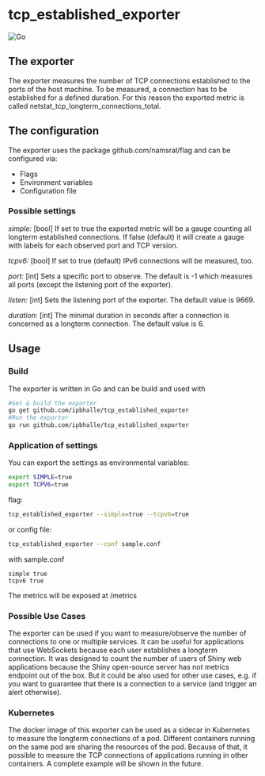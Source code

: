 # tcp\_established\_exporter
![Go](https://github.com/culpinnis/tcp_established_exporter/workflows/Go/badge.svg?event=push)

## The exporter

The exporter measures the number of TCP connections established to the ports of the host machine. To be measured, a connection has to be established for a defined duration. For this reason the exported metric is called netstat\_tcp\_longterm\_connections\_total.

## The configuration

The exporter uses the package github.com/namsral/flag and can be configured via:

* Flags
* Environment variables
* Configuration file

### Possible settings
*simple:* [bool] If set to true the exported metric will be a gauge counting all longterm established connections. If false (default) it will create a gauge with labels for each observed port and TCP version.

*tcpv6:* [bool] If set to true (default) IPv6 connections will be measured, too.

*port:* [int] Sets a specific port to observe. The default is -1 which measures all ports (except the listening port of the exporter).

*listen:* [int] Sets the listening port of the exporter. The default value is 9669.

*duration:* [int] The minimal duration in seconds after a connection is concerned as a longterm connection. The default value is 6.

## Usage

### Build 
The exporter is written in Go and can be build and used with

```bash
#Get & build the exporter
go get github.com/ipbhalle/tcp_established_exporter
#Run the exporter
go run github.com/ipbhalle/tcp_established_exporter
```
### Application of settings
You can export the settings as environmental variables:
```bash
export SIMPLE=true
export TCPV6=true
```

flag:
```bash
tcp_established_exporter --simple=true --tcpv6=true
```

or config file:

```bash
tcp_established_exporter --conf sample.conf
```
with sample.conf

```
simple true
tcpv6 true
```

The metrics will be exposed at /metrics
### Possible Use Cases
The exporter can be used if you want to measure/observe the number of connections to one or multiple services. It can be useful for applications that use WebSockets because each user establishes a longterm connection.
It was designed to count the number of users of Shiny web applications because the Shiny open-source server has not metrics endpoint out of the box.
But it could be also used for other use cases, e.g. if you want to guarantee that there is a connection to a service (and trigger an alert otherwise).  
### Kubernetes
The docker image of this exporter can be used as a sidecar in Kubernetes to measure the longterm connections of a pod.
Different containers running on the same pod are sharing the resources of the pod. Because of that, it possible to measure the TCP connections of applications running in other containers.
A complete example will be shown in the future.
